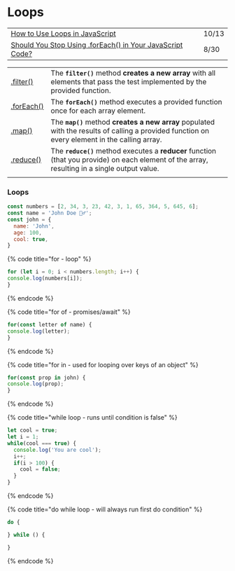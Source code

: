 # Loops

|                                                                                                                                                                       |       |
| --------------------------------------------------------------------------------------------------------------------------------------------------------------------- | ----- |
| [How to Use Loops in JavaScript](https://www.makeuseof.com/how-to-use-loops-javascript/)                                                                              | 10/13 |
| [Should You Stop Using .forEach() in Your JavaScript Code?](https://medium.com/better-programming/should-you-stop-using-foreach-in-your-javascript-code-efe1e86c78e5) | 8/30  |

|                                                                                                              |                                                                                                                                                 |
| ------------------------------------------------------------------------------------------------------------ | ----------------------------------------------------------------------------------------------------------------------------------------------- |
| [.filter()](https://developer.mozilla.org/en-US/docs/Web/JavaScript/Reference/Global_Objects/Array/filter)   | The **`filter()`** method **creates a new array** with all elements that pass the test implemented by the provided function.                    |
| [.forEach()](https://developer.mozilla.org/en-US/docs/Web/JavaScript/Reference/Global_Objects/Array/forEach) | The **`forEach()`** method executes a provided function once for each array element.                                                            |
| [.map()](https://developer.mozilla.org/en-US/docs/Web/JavaScript/Reference/Global_Objects/Array/map)         | The **`map()`** method **creates a new array** populated with the results of calling a provided function on every element in the calling array. |
| [.reduce()](https://developer.mozilla.org/en-US/docs/Web/JavaScript/Reference/Global_Objects/Array/Reduce)   | The **`reduce()`** method executes a **reducer** function (that you provide) on each element of the array, resulting in a single output value.  |
|                                                                                                              |                                                                                                                                                 |

### Loops

```javascript
const numbers = [2, 34, 3, 23, 42, 3, 1, 65, 364, 5, 645, 6];
const name = 'John Doe 🙋‍♂️';
const john = {
  name: 'John',
  age: 100,
  cool: true,
}
```

{% code title="for - loop" %}
```javascript
for (let i = 0; i < numbers.length; i++) {
console.log(numbers[i]);
}
```
{% endcode %}

{% code title="for of - promises/await" %}
```javascript
for(const letter of name) {
console.log(letter);
}
```
{% endcode %}

{% code title="for in - used for looping over keys of an object" %}
```javascript
for(const prop in john) {
console.log(prop);
}
```
{% endcode %}

{% code title="while loop - runs until condition is false" %}
```javascript
let cool = true;
let i = 1;
while(cool === true) {
  console.log('You are cool');
  i++;
  if(i > 100) {
    cool = false;
  }
}
```
{% endcode %}

{% code title="do while loop - will always run first do condition" %}
```javascript
do {

} while () {

}
```
{% endcode %}
